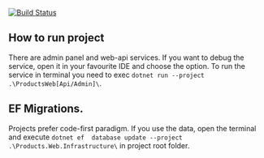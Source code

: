 [![Build Status](https://dev.azure.com/vdmkrchkn/ProductsWebAdmin/_apis/build/status/ProductsWeb?branchName=master)](https://dev.azure.com/vdmkrchkn/ProductsWebAdmin/_build/latest?definitionId=3&branchName=master)

## How to run project

There are admin panel and web-api services. If you want to debug the service, open it in your favourite IDE and choose the option.
To run the service in terminal you need to exec `dotnet run --project .\ProductsWeb[Api/Admin]\`.

## EF Migrations.

Projects prefer code-first paradigm. If you use the data, open the terminal and execute `dotnet ef 
database update --project .\Products.Web.Infrastructure\` in project root folder.